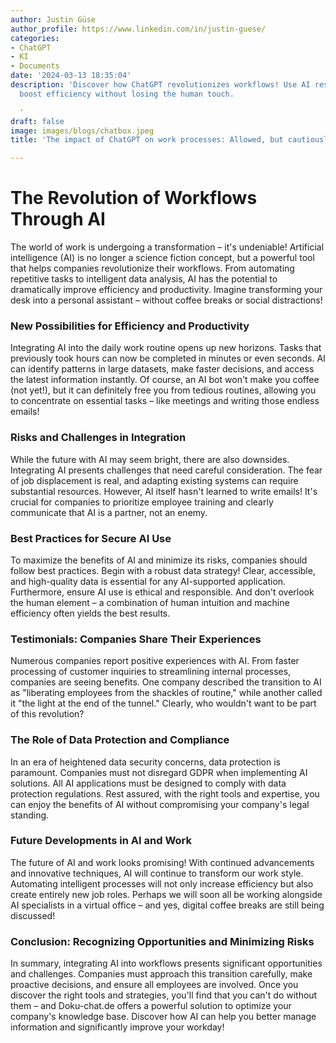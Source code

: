 ```yaml
---
author: Justin Güse
author_profile: https://www.linkedin.com/in/justin-guese/
categories:
- ChatGPT
- KI
- Documents
date: '2024-03-13 18:35:04'
description: 'Discover how ChatGPT revolutionizes workflows! Use AI responsibly to
  boost efficiency without losing the human touch.

  '
draft: false
image: images/blogs/chatbox.jpeg
title: 'The impact of ChatGPT on work processes: Allowed, but cautiously!'

---
```

# The Revolution of Workflows Through AI

The world of work is undergoing a transformation – it's undeniable! Artificial intelligence (AI) is no longer a science fiction concept, but a powerful tool that helps companies revolutionize their workflows. From automating repetitive tasks to intelligent data analysis, AI has the potential to dramatically improve efficiency and productivity. Imagine transforming your desk into a personal assistant – without coffee breaks or social distractions!

### New Possibilities for Efficiency and Productivity

Integrating AI into the daily work routine opens up new horizons. Tasks that previously took hours can now be completed in minutes or even seconds. AI can identify patterns in large datasets, make faster decisions, and access the latest information instantly. Of course, an AI bot won't make you coffee (not yet!), but it can definitely free you from tedious routines, allowing you to concentrate on essential tasks – like meetings and writing those endless emails!

### Risks and Challenges in Integration

While the future with AI may seem bright, there are also downsides. Integrating AI presents challenges that need careful consideration. The fear of job displacement is real, and adapting existing systems can require substantial resources.  However, AI itself hasn't learned to write emails! It's crucial for companies to prioritize employee training and clearly communicate that AI is a partner, not an enemy.

### Best Practices for Secure AI Use

To maximize the benefits of AI and minimize its risks, companies should follow best practices.  Begin with a robust data strategy! Clear, accessible, and high-quality data is essential for any AI-supported application.  Furthermore, ensure AI use is ethical and responsible.  And don't overlook the human element – a combination of human intuition and machine efficiency often yields the best results.

### Testimonials: Companies Share Their Experiences

Numerous companies report positive experiences with AI. From faster processing of customer inquiries to streamlining internal processes, companies are seeing benefits. One company described the transition to AI as "liberating employees from the shackles of routine," while another called it "the light at the end of the tunnel."  Clearly, who wouldn't want to be part of this revolution?

### The Role of Data Protection and Compliance

In an era of heightened data security concerns, data protection is paramount. Companies must not disregard GDPR when implementing AI solutions.  All AI applications must be designed to comply with data protection regulations. Rest assured, with the right tools and expertise, you can enjoy the benefits of AI without compromising your company's legal standing.

### Future Developments in AI and Work

The future of AI and work looks promising! With continued advancements and innovative techniques, AI will continue to transform our work style. Automating intelligent processes will not only increase efficiency but also create entirely new job roles. Perhaps we will soon all be working alongside AI specialists in a virtual office – and yes, digital coffee breaks are still being discussed!

### Conclusion: Recognizing Opportunities and Minimizing Risks

In summary, integrating AI into workflows presents significant opportunities and challenges. Companies must approach this transition carefully, make proactive decisions, and ensure all employees are involved.  Once you discover the right tools and strategies, you'll find that you can't do without them – and Doku-chat.de offers a powerful solution to optimize your company's knowledge base. Discover how AI can help you better manage information and significantly improve your workday!
